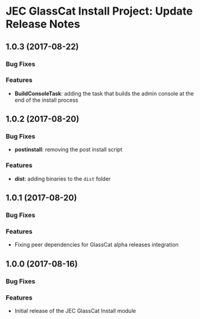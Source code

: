 # JEC GlassCat Install Project: Update Release Notes

<a name="jec-glasscat-install-1.0.3"></a>
## **1.0.3** (2017-08-22)

### Bug Fixes

### Features

- **BuildConsoleTask**: adding the task that builds the admin console at the end of the install process

<a name="jec-glasscat-install-1.0.2"></a>
## **1.0.2** (2017-08-20)

### Bug Fixes

- **postinstall**: removing the post install script

### Features

- **dist**: adding binaries to the `dist` folder

<a name="jec-glasscat-install-1.0.1"></a>
## **1.0.1** (2017-08-20)

### Bug Fixes

### Features

- Fixing peer dependencies for GlassCat alpha releases integration

<a name="jec-glasscat-install-1.0.0"></a>
## **1.0.0** (2017-08-16)

### Bug Fixes

### Features

- Initial release of the JEC GlassCat Install module